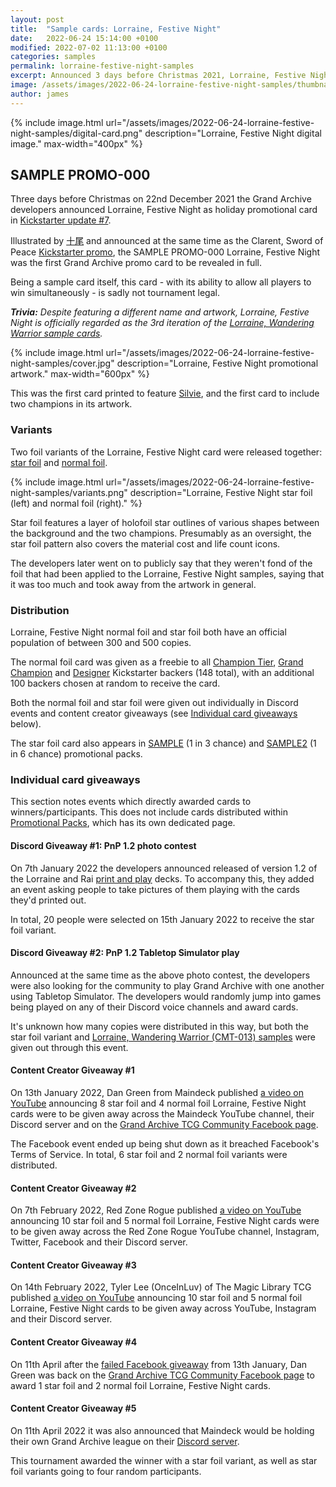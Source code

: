```yaml
---
layout: post
title:  "Sample cards: Lorraine, Festive Night"
date:   2022-06-24 15:14:00 +0100
modified: 2022-07-02 11:13:00 +0100
categories: samples
permalink: lorraine-festive-night-samples
excerpt: Announced 3 days before Christmas 2021, Lorraine, Festive Night is a holiday promo sample card released near the end of the Kickstarter campaign.
image: /assets/images/2022-06-24-lorraine-festive-night-samples/thumbnail.png
author: james
---
```

{% include image.html url="/assets/images/2022-06-24-lorraine-festive-night-samples/digital-card.png" description="Lorraine, Festive Night digital image." max-width="400px" %}

## SAMPLE PROMO-000

Three days before Christmas on 22nd December 2021 the Grand Archive developers announced Lorraine, Festive Night as holiday promotional card in [Kickstarter update #7](https://www.kickstarter.com/projects/weebs/grand-archive-tcg/posts/3392207).

Illustrated by <span class="dead-link">[十尾](/illustrators#十尾)</span> and announced at the same time as the Clarent, Sword of Peace [Kickstarter promo](/KSP_(set)), the SAMPLE PROMO-000 Lorraine, Festive Night was the first Grand Archive promo card to be revealed in full.

Being a sample card itself, this card - with its ability to allow all players to win simultaneously - is sadly not tournament legal.

***Trivia:** Despite featuring a different name and artwork, Lorraine, Festive Night is officially regarded as the 3rd iteration of the [Lorraine, Wandering Warrior sample cards](/lorraine-wandering-warrior-samples).*

{% include image.html url="/assets/images/2022-06-24-lorraine-festive-night-samples/cover.jpg" description="Lorraine, Festive Night promotional artwork." max-width="600px" %}

This was the first card printed to feature <span class="dead-link">[Silvie](/champions#silvie)</span>, and the first card to include two champions in its artwork.

### Variants

Two foil variants of the Lorraine, Festive Night card were released together: <span class="dead-link">[star foil](/foil#star-foil)</span> and <span class="dead-link">[normal foil](/foil#normal-foil)</span>.

{% include image.html url="/assets/images/2022-06-24-lorraine-festive-night-samples/variants.png" description="Lorraine, Festive Night star foil (left) and normal foil (right)." %}

Star foil features a layer of holofoil star outlines of various shapes between the background and the two champions. Presumably as an oversight, the star foil pattern also covers the material cost and life count icons.

The developers later went on to publicly say that they weren't fond of the foil that had been applied to the Lorraine, Festive Night samples, saying that it was too much and took away from the artwork in general. 

### Distribution

Lorraine, Festive Night normal foil and star foil both have an official population of between 300 and 500 copies.

The normal foil card was given as a freebie to all [Champion Tier](/kickstarter#champion-tier), [Grand Champion](/kickstarter#grand-champion) and [Designer](/kickstarter#designer) Kickstarter backers (148 total), with an additional 100 backers chosen at random to receive the card.

Both the normal foil and star foil were given out individually in Discord events and content creator giveaways (see [Individual card giveaways](#individual-card-giveaways) below).

The star foil card also appears in [SAMPLE](/promotional-packs#identifier-code-sample) (1 in 3 chance) and [SAMPLE2](/promotional-packs#identifier-code-sample2) (1 in 6 chance) promotional packs.

### Individual card giveaways

This section notes events which directly awarded cards to winners/participants. This does not include cards distributed within [Promotional Packs](/promotional-packs), which has its own dedicated page.

#### Discord Giveaway #1: PnP 1.2 photo contest

On 7th January 2022 the developers announced released of version 1.2 of the Lorraine and Rai <span class="dead-link">[print and play](/print-and-play)</span> decks. To accompany this, they added an event asking people to take pictures of them playing with the cards they'd printed out.

In total, 20 people were selected on 15th January 2022 to receive the star foil variant.

#### Discord Giveaway #2: PnP 1.2 Tabletop Simulator play

Announced at the same time as the above photo contest, the developers were also looking for the community to play Grand Archive with one another using Tabletop Simulator. The developers would randomly jump into games being played on any of their Discord voice channels and award cards.

It's unknown how many copies were distributed in this way, but both the star foil variant and [Lorraine, Wandering Warrior (CMT-013) samples](/lorraine-wandering-warrior-samples#cmt-013) were given out through this event.

#### Content Creator Giveaway #1

On 13th January 2022, Dan Green from Maindeck published [a video on YouTube](https://www.youtube.com/watch?v=QYuunW3eZ44) announcing 8 star foil and 4 normal foil Lorraine, Festive Night cards were to be given away across the Maindeck YouTube channel, their Discord server and on the [Grand Archive TCG Community Facebook page](https://www.facebook.com/groups/703294704035630).

The Facebook event ended up being shut down as it breached Facebook's Terms of Service. In total, 6 star foil and 2 normal foil variants were distributed.

#### Content Creator Giveaway #2

On 7th February 2022, Red Zone Rogue published [a video on YouTube](https://www.youtube.com/watch?v=rf-Emy5Un_o) announcing 10 star foil and 5 normal foil Lorraine, Festive Night cards were to be given away across the Red Zone Rogue YouTube channel, Instagram, Twitter, Facebook and their Discord server.

#### Content Creator Giveaway #3

On 14th February 2022, Tyler Lee (OnceInLuv) of The Magic Library TCG published [a video on YouTube](https://www.youtube.com/watch?v=_FJHVOZV1lQ) announcing 10 star foil and 5 normal foil Lorraine, Festive Night cards to be given away across YouTube, Instagram and their Discord server.

#### Content Creator Giveaway #4

On 11th April after the [failed Facebook giveaway](#content-creator-giveaway-1) from 13th January, Dan Green was back on the [Grand Archive TCG Community Facebook page](https://www.facebook.com/groups/703294704035630) to award 1 star foil and 2 normal foil Lorraine, Festive Night cards.

#### Content Creator Giveaway #5

On 11th April 2022 it was also announced that Maindeck would be holding their own Grand Archive league on their [Discord server](https://discord.xyz/maindeck).

This tournament awarded the winner with a star foil variant, as well as star foil variants going to four random participants.